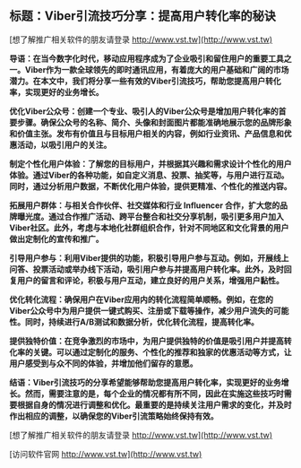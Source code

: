 ## **标题：Viber引流技巧分享：提高用户转化率的秘诀**

[想了解推广相关软件的朋友请登录 http://www.vst.tw](http://www.vst.tw)

**导语：在当今数字化时代，移动应用程序成为了企业吸引和留住用户的重要工具之一。Viber作为一款全球领先的即时通讯应用，有着庞大的用户基础和广阔的市场潜力。在本文中，我们将分享一些有效的Viber引流技巧，帮助您提高用户转化率，实现更好的业务增长。**

**优化Viber公众号：创建一个专业、吸引人的Viber公众号是增加用户转化率的首要步骤。确保公众号的名称、简介、头像和封面图片都能准确地展示您的品牌形象和价值主张。发布有价值且与目标用户相关的内容，例如行业资讯、产品信息和优惠活动，以吸引用户的关注。**

**制定个性化用户体验：了解您的目标用户，并根据其兴趣和需求设计个性化的用户体验。通过Viber的各种功能，如自定义消息、投票、抽奖等，与用户进行互动。同时，通过分析用户数据，不断优化用户体验，提供更精准、个性化的推送内容。**

**拓展用户群体：与相关合作伙伴、社交媒体和行业 Influencer 合作，扩大您的品牌曝光度。通过合作推广活动、跨平台整合和社交分享机制，吸引更多用户加入Viber社区。此外，考虑与本地化社群组织合作，针对不同地区和文化背景的用户做出定制化的宣传和推广。**

**引导用户参与：利用Viber提供的功能，积极引导用户参与互动。例如，开展线上问答、投票活动或举办线下活动，吸引用户参与并提高用户转化率。此外，及时回复用户的留言和评论，积极与用户互动，建立良好的用户关系，增强用户黏性。**

**优化转化流程：确保用户在Viber应用内的转化流程简单顺畅。例如，在您的Viber公众号中为用户提供一键式购买、注册或下载等操作，减少用户流失的可能性。同时，持续进行A/B测试和数据分析，优化转化流程，提高转化率。**

**提供独特价值：在竞争激烈的市场中，为用户提供独特的价值是吸引用户并提高转化率的关键。可以通过定制化的服务、个性化的推荐和独家的优惠活动等方式，让用户感受到与众不同的体验，并增加他们留存的意愿。**

**结语：Viber引流技巧的分享希望能够帮助您提高用户转化率，实现更好的业务增长。然而，需要注意的是，每个企业的情况都有所不同，因此在实施这些技巧时需要根据自身的情况进行调整和优化。最重要的是持续关注用户需求的变化，并及时作出相应的调整，以确保您的Viber引流策略始终保持有效。**

[想了解推广相关软件的朋友请登录 http://www.vst.tw](http://www.vst.tw)


[访问软件官网 http://www.vst.tw](http://www.vst.tw)
